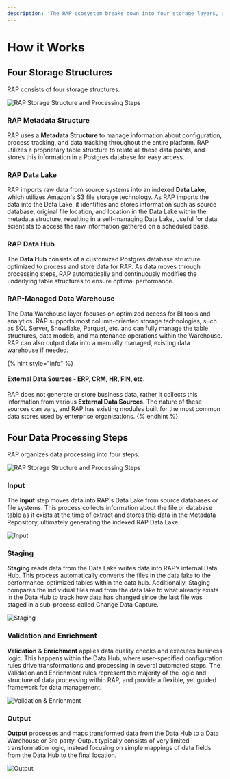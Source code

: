 ```yaml
---
description: 'The RAP ecosystem breaks down into four storage layers, and four processes'
---
```


# How it Works

## Four Storage Structures

RAP consists of four storage structures.

![RAP Storage Structure and Processing Steps](../../.gitbook/assets/image%20%28179%29.png)

### RAP Metadata Structure

RAP uses a **Metadata Structure** to manage information about configuration, process tracking, and data tracking throughout the entire platform. RAP utilizes a proprietary table structure to relate all these data points, and stores this information in a Postgres database for easy access.

### RAP Data Lake

RAP imports raw data from source systems into an indexed **Data Lake**, which utilizes Amazon's S3 file storage technology. As RAP imports the data into the Data Lake, it identifies and stores information such as source database, original file location, and location in the Data Lake within the metadata structure, resulting in a self-managing Data Lake, useful for data scientists to access the raw information gathered on a scheduled basis.

### RAP Data Hub

The **Data Hub** consists of a customized Postgres database structure optimized to process and store data for RAP. As data moves through processing steps, RAP automatically and continuously modifies the underlying table structures to ensure optimal performance.

### RAP-Managed Data Warehouse

The Data Warehouse layer focuses on optimized access for BI tools and analytics. RAP supports most column-oriented storage technologies, such as SQL Server, Snowflake, Parquet, etc. and can fully manage the table structures, data models, and maintenance operations within the Warehouse. RAP can also output data into a manually managed, existing data warehouse if needed.

{% hint style="info" %}
#### External Data Sources - ERP, CRM, HR, FIN, etc.

RAP does not generate or store business data, rather it collects this information from various **External Data Sources**. The nature of these sources can vary, and RAP has existing modules built for the most common data stores used by enterprise organizations.
{% endhint %}

## Four Data Processing Steps

RAP organizes data processing into four steps.

![RAP Storage Structure and Processing Steps](../../.gitbook/assets/image%20%28179%29.png)

### Input

The **Input** step moves data into RAP's Data Lake from source databases or file systems. This process collects information about the file or database table as it exists at the time of extract and stores this data in the Metadata Repository, ultimately generating the indexed RAP Data Lake.

![Input](../../.gitbook/assets/image%20%28153%29.png)

### **Staging**

**Staging** reads data from the Data Lake writes data into RAP’s internal Data Hub. This process automatically converts the files in the data lake to the performance-optimized tables within the data hub. Additionally, Staging compares the individual files read from the data lake to what already exists in the Data Hub to track how data has changed since the last file was staged in a sub-process called Change Data Capture.

![Staging](../../.gitbook/assets/image%20%28156%29.png)

### **Validation and Enrichment**

**Validation** & **Enrichment** applies data quality checks and executes business logic. This happens within the Data Hub, where user-specified configuration rules drive transformations and processing in several automated steps. The Validation and Enrichment rules represent the majority of the logic and structure of data processing within RAP, and provide a flexible, yet guided framework for data management.

![Validation &amp; Enrichment](../../.gitbook/assets/image%20%28140%29.png)

### **Output**

**Output** processes and maps transformed data from the Data Hub to a Data Warehouse or 3rd party. Output typically consists of very limited transformation logic, instead focusing on simple mappings of data fields from the Data Hub to the final location. 

![Output](../../.gitbook/assets/image%20%2897%29.png)

